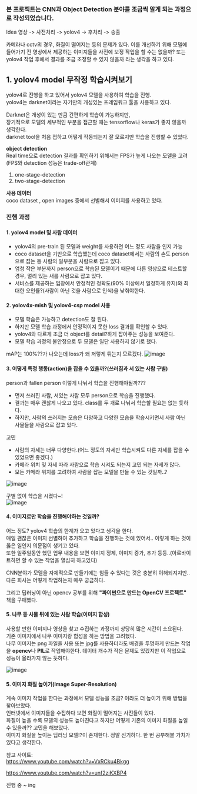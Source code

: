 ### 본 프로젝트는 CNN과 Object Detection 분야를 조금씩 알게 되는 과정으로 작성되었습니다.

Idea
영상 -> 사전처리 -> yolov4 -> 후처리 -> 송출

카메라나  cctv의 경우, 화질이 떨어지는 등의 문제가 있다.
이를 개선하기 위해 모델에 들어가기 전 영상에서 제공하는 이미지들을 사전에 보정 작업을 할 수는 없을까?
또는 yolov4 작업 후에서 결과를 조금 조정할 수 있지 않을까 라는 생각을 하고 있다.

## 1. yolov4 model 무작정 학습시켜보기
yolov4로 진행을 하고 있어서 yolov4 모델을 사용하여 학습을 진행.<br/>
yolov4는 darknet이라는 자기만의 개성있는 프레임워크 툴을 사용하고 있다.<br/>

Darknet은 개성이 있는 만큼 간편하게 학습이 가능하지만,<br/>
장기적으로 모델의 세부적인 부분을 접근할 때는 tensorflow나 keras가 좋지 않을까 생각한다.<br/>
darknet tool을 처음 접하고 어떻게 작동되는지 잘 모르지만 학습을 진행할 수 있었다.<br/>

**object detection**  
Real time으로 detection 결과를 확인하기 위해서는 FPS가 높게 나오는 모델을 고려(FPS와 detection 성능은 trade-off관계)
1. one-stage-detection  
2. two-stage-detection  

**사용 데이터**  
coco dataset , open images 중에서 선별해서 이미지를 사용하고 있다.  

### 진행 과정
#### 1. yolov4 model 및 사람 데이터 
- yolov4의 pre-train 된 모델과 weight를 사용하면 어느 정도 사람을 인지 가능
- coco dataset을 기반으로 학습했는데 coco dataset에서는 사람의 손도 person으로 잡는 등 사람의 일부분을 사람으로 잡고 있다.
- 엄청 작은 부분까지 person으로 학습된 모델이기 때문에 다른 영상으로 테스트할 경우, 멀리 있는 새를 사람으로 잡고 있다.
- 서비스를 제공하는 입장에서 안정적인 정확도(90% 이상에서 일정하게 유지)와 최대한 오인률?(사람이 아닌 것을 사람으로 인식)을 낮춰야한다.

#### 2. yolov4x-mish 및 yolov4-csp model 사용
- 모델 학습은 가능하고 detection도 잘 된다.
- 하지만 모델 학습 과정에서 안정적이지 못한 loss 결과를 확인할 수 있다.
- yolov4와 다르게 조금 더 object를 detail?하게 잡아주는 성능을 보여준다.
- 모델 학습 과정의 불안정으로 두 모델은 일단 사용하지 않기로 했다.

mAP는 100%??가 나오는데 loss가 왜 저렇게 튀는지 모르겠다.
![image](https://user-images.githubusercontent.com/57121112/122663993-7cfd1000-d1d9-11eb-9a1f-5ecfc9736ec3.png)


#### 3. 어떻게 특정 행동(action)을 잡을 수 있을까?(쓰러짐과 서 있는 사람 구별)
person과 fallen person 이렇게 나눠서 학습을 진행해야될까???
- 먼저 쓰러진 사람, 서있는 사람 모두 person으로 학습을 진행했다.
- 결과는 매우 괜찮게 나오고 있다. class를 두 개로 나눠서 학습할 필요는 없는 듯하다.
- 하지만, 사람의 쓰러지는 모습은 다양하고 다양한 모습을 학습시키면서 사람 아닌 사물들을 사람으로 잡고 있다.  

고민      
 - 사람의 자세는 너무 다양한다.(어느 정도의 자세만 학습시켜도 다른 자세를 잡을 수 있었으면 좋겠다.)
 - 카메라 위치 및 자세 따라 사람으로 학습 시켜도 되는지 고민 되는 자세가 많다.
 - 모든 카메라 위치를 고려하여 사람을 잡는 모델을 만들 수 있는 것일까..?

![image](https://user-images.githubusercontent.com/57121112/120961845-8c239d00-c799-11eb-9b89-6b163cea922a.png)

구별 없이 학습을 시켰다~!  
![image](https://user-images.githubusercontent.com/57121112/122664055-e1b86a80-d1d9-11eb-8894-a01dd41cb11d.png)


#### 4. 이미지로만 학습을 진행해야하는 것일까?
어느 정도? yolov4 학습의 한계가 오고 있다고 생각을 한다.<br/>
매일 괜찮은 이미지 선별하여 추가하고 학습을 진행하는 것에 있어서.. 이렇게 하는 것이 옳은 일인지 의문점이 생기고 있다.  
또한 일주일동안 했던 업무 내용을 보면 이미지 정제, 이미지 증가, 추가 등등..(아르바이트하면 할 수 있는 작업을 열심히 하고있다)  

CNN분야가 모델을 자체적으로 만들기에는 힘들 수 있다는 것은 충분히 이해되지지만.. 다른 회사는 어떻게 작업하는지 매우 궁금하다.  

그리고 딥러닝이 아닌 opencv 공부를 위해 **"파이썬으로 만드는 OpenCV 프로젝트"** 책을 구매했다.


#### 5. 나무 등 사물 뒤에 있는 사람 학습(이미지 합성)
사용할 만한 이미지나 영상을 찾고 수집하는 과정까지 상당히 많은 시간이 소요된다.<br/>
기존 이미지에서 나무 이미지랑 합성을 하는 방법을 고려했다.  
나무 이미지는 png 파일을 사용 또는 jpg를 사용하더라도 배경을 투명하게 만드는 작업을 **opencv**나 **PIL**로 작업해야한다.
데이터 개수가 작은 문제도 있겠지만 이 작업으로 성능이 올라가지 않는 듯하다. 

![image](https://user-images.githubusercontent.com/57121112/122665117-5f7f7480-d1e0-11eb-8f93-13df0645e404.png)


#### 5. 이미지 화질 높이기(Image Super-Resolution)
계속 이미지 작업을 한다는 과정에서 모델 성능을 조금? 이라도 더 높이기 위해 방법을 찾아보았다.  
인터넷에서 이미지들을 수집하다 보면 화질이 떨어지는 사진들이 있다.  
화질이 높을 수록 모델의 성능도 높아진다고 하지만 어떻게 기존의 이미지 화질을 높일 수 있을까?? 고민을 해보았다.  
이미지 화질을 높이는 딥러닝 모델!?이 존재한다. 정말 신기하다. 한 번 공부해볼 가치가 있다고 생각한다.  

참고 사이트:  
https://www.youtube.com/watch?v=VxRCku4Bkgg  

https://www.youtube.com/watch?v=unf2ziKXBP4

진행 중 ~ ing
